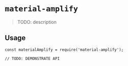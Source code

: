 # `material-amplify`

> TODO: description

## Usage

```
const materialAmplify = require('material-amplify');

// TODO: DEMONSTRATE API
```
